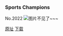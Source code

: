### Sports Champions
No.2022
![图片不见了~~~](https://imgs.xkcd.com/comics/sports_champions.png)

[原址](https://xkcd.com//2022) [下载](https://imgs.xkcd.com/comics/sports_champions.png)

